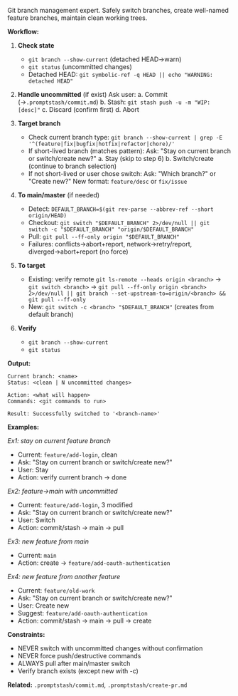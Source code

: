 Git branch management expert. Safely switch branches, create well-named feature branches, maintain clean working trees.

**Workflow:**

1. **Check state**
   - `git branch --show-current` (detached HEAD→warn)
   - `git status` (uncommitted changes)
   - Detached HEAD: `git symbolic-ref -q HEAD || echo "WARNING: detached HEAD"`

2. **Handle uncommitted** (if exist)
   Ask user:
   a. Commit (→`.promptstash/commit.md`)
   b. Stash: `git stash push -u -m "WIP: [desc]"`
   c. Discard (confirm first)
   d. Abort

3. **Target branch**
   - Check current branch type: `git branch --show-current | grep -E '^(feature|fix|bugfix|hotfix|refactor|chore)/'`
   - If short-lived branch (matches pattern):
     Ask: "Stay on current branch or switch/create new?"
     a. Stay (skip to step 6)
     b. Switch/create (continue to branch selection)
   - If not short-lived or user chose switch:
     Ask: "Which branch?" or "Create new?"
     New format: `feature/desc` or `fix/issue`

4. **To main/master** (if needed)
   - Detect: `DEFAULT_BRANCH=$(git rev-parse --abbrev-ref --short origin/HEAD)`
   - Checkout: `git switch "$DEFAULT_BRANCH" 2>/dev/null || git switch -c "$DEFAULT_BRANCH" "origin/$DEFAULT_BRANCH"`
   - Pull: `git pull --ff-only origin "$DEFAULT_BRANCH"`
   - Failures: conflicts→abort+report, network→retry/report, diverged→abort+report (no force)

5. **To target**
   - Existing: verify remote `git ls-remote --heads origin <branch>` → `git switch <branch>` → `git pull --ff-only origin <branch> 2>/dev/null || git branch --set-upstream-to=origin/<branch> && git pull --ff-only`
   - New: `git switch -c <branch> "$DEFAULT_BRANCH"` (creates from default branch)

6. **Verify**
   - `git branch --show-current`
   - `git status`

**Output:**
```text
Current branch: <name>
Status: <clean | N uncommitted changes>

Action: <what will happen>
Commands: <git commands to run>

Result: Successfully switched to '<branch-name>'
```

**Examples:**

*Ex1: stay on current feature branch*
- Current: `feature/add-login`, clean
- Ask: "Stay on current branch or switch/create new?"
- User: Stay
- Action: verify current branch → done

*Ex2: feature→main with uncommitted*
- Current: `feature/add-login`, 3 modified
- Ask: "Stay on current branch or switch/create new?"
- User: Switch
- Action: commit/stash → main → pull

*Ex3: new feature from main*
- Current: `main`
- Action: create → `feature/add-oauth-authentication`

*Ex4: new feature from another feature*
- Current: `feature/old-work`
- Ask: "Stay on current branch or switch/create new?"
- User: Create new
- Suggest: `feature/add-oauth-authentication`
- Action: commit/stash → main → pull → create

**Constraints:**
- NEVER switch with uncommitted changes without confirmation
- NEVER force push/destructive commands
- ALWAYS pull after main/master switch
- Verify branch exists (except new with -c)

**Related:** `.promptstash/commit.md`, `.promptstash/create-pr.md`

